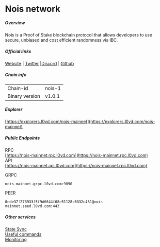 # Nois network


##### Overview
Nois is a Proof of Stake blockchain protocol that allows developers to use secure, unbiased and cost efficient randomness via IBC.

##### Official links
[Website](https://nois.network/) | [Twitter](https://twitter.com/NoisRNG) |[Discord](https://chat.nois.network/) | [Github](https://github.com/noislabs)

##### Chain info
|  |  |
| ------ | ------ |
| Chain-id | nois-1 |
| Binary version | v1.0.1 |

##### Explorer
[https://explorers.l0vd.com/nois-mainnet](https://explorers.l0vd.com/nois-mainnet)

##### Public Endpoints
RPC <br />
[https://nois-mainnet.rpc.l0vd.com](https://nois-mainnet.rpc.l0vd.com) <br />
API <br />
[https://nois-mainnet.api.l0vd.com](https://nois-mainnet.rpc.l0vd.com) <br />

GRPC
```
nois-mainnet.grpc.l0vd.com:9090
```

PEER
```
0ede37f273933f5f9d6644f68e51128c6332c431@nois-mainnet.seed.l0vd.com:443
```

##### Other services
[State Sync](mainnets/nois/state-sync/) <br />
[Useful commands](mainnets/nois/useful-commands/) <br />
[Monitoring](mainnets/nois/monitoring/) <br />


